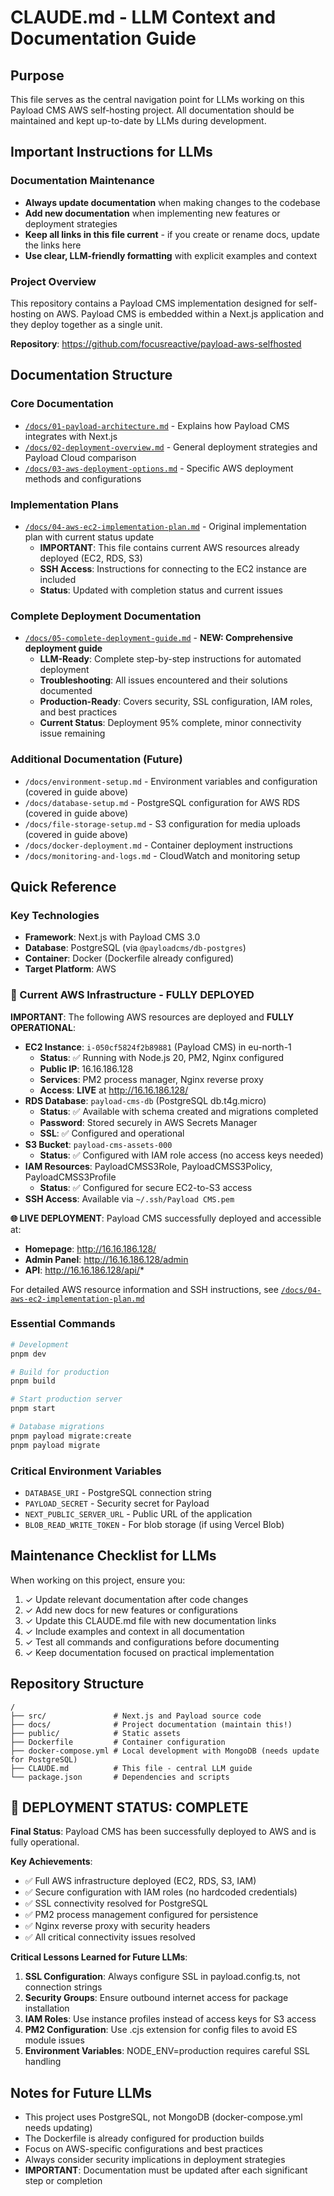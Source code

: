 # CLAUDE.md - LLM Context and Documentation Guide

## Purpose
This file serves as the central navigation point for LLMs working on this Payload CMS AWS self-hosting project. All documentation should be maintained and kept up-to-date by LLMs during development.

## Important Instructions for LLMs

### Documentation Maintenance
- **Always update documentation** when making changes to the codebase
- **Add new documentation** when implementing new features or deployment strategies
- **Keep all links in this file current** - if you create or rename docs, update the links here
- **Use clear, LLM-friendly formatting** with explicit examples and context

### Project Overview
This repository contains a Payload CMS implementation designed for self-hosting on AWS. Payload CMS is embedded within a Next.js application and they deploy together as a single unit.

**Repository**: https://github.com/focusreactive/payload-aws-selfhosted

## Documentation Structure

### Core Documentation
- [`/docs/01-payload-architecture.md`](./docs/01-payload-architecture.md) - Explains how Payload CMS integrates with Next.js
- [`/docs/02-deployment-overview.md`](./docs/02-deployment-overview.md) - General deployment strategies and Payload Cloud comparison
- [`/docs/03-aws-deployment-options.md`](./docs/03-aws-deployment-options.md) - Specific AWS deployment methods and configurations

### Implementation Plans
- [`/docs/04-aws-ec2-implementation-plan.md`](./docs/04-aws-ec2-implementation-plan.md) - Original implementation plan with current status update
  - **IMPORTANT**: This file contains current AWS resources already deployed (EC2, RDS, S3)
  - **SSH Access**: Instructions for connecting to the EC2 instance are included
  - **Status**: Updated with completion status and current issues

### Complete Deployment Documentation
- [`/docs/05-complete-deployment-guide.md`](./docs/05-complete-deployment-guide.md) - **NEW: Comprehensive deployment guide**
  - **LLM-Ready**: Complete step-by-step instructions for automated deployment
  - **Troubleshooting**: All issues encountered and their solutions documented
  - **Production-Ready**: Covers security, SSL configuration, IAM roles, and best practices
  - **Current Status**: Deployment 95% complete, minor connectivity issue remaining

### Additional Documentation (Future)
- `/docs/environment-setup.md` - Environment variables and configuration (covered in guide above)
- `/docs/database-setup.md` - PostgreSQL configuration for AWS RDS (covered in guide above)
- `/docs/file-storage-setup.md` - S3 configuration for media uploads (covered in guide above)
- `/docs/docker-deployment.md` - Container deployment instructions
- `/docs/monitoring-and-logs.md` - CloudWatch and monitoring setup

## Quick Reference

### Key Technologies
- **Framework**: Next.js with Payload CMS 3.0
- **Database**: PostgreSQL (via `@payloadcms/db-postgres`)
- **Container**: Docker (Dockerfile already configured)
- **Target Platform**: AWS

### 🎉 Current AWS Infrastructure - FULLY DEPLOYED
**IMPORTANT**: The following AWS resources are deployed and **FULLY OPERATIONAL**:
- **EC2 Instance**: `i-050cf5824f2b89881` (Payload CMS) in eu-north-1
  - **Status**: ✅ Running with Node.js 20, PM2, Nginx configured
  - **Public IP**: 16.16.186.128
  - **Services**: PM2 process manager, Nginx reverse proxy
  - **Access**: **LIVE** at http://16.16.186.128/
- **RDS Database**: `payload-cms-db` (PostgreSQL db.t4g.micro)
  - **Status**: ✅ Available with schema created and migrations completed
  - **Password**: Stored securely in AWS Secrets Manager
  - **SSL**: ✅ Configured and operational
- **S3 Bucket**: `payload-cms-assets-000`
  - **Status**: ✅ Configured with IAM role access (no access keys needed)
- **IAM Resources**: PayloadCMSS3Role, PayloadCMSS3Policy, PayloadCMSS3Profile
  - **Status**: ✅ Configured for secure EC2-to-S3 access
- **SSH Access**: Available via `~/.ssh/Payload CMS.pem`

**🌐 LIVE DEPLOYMENT**: Payload CMS successfully deployed and accessible at:
- **Homepage**: http://16.16.186.128/
- **Admin Panel**: http://16.16.186.128/admin
- **API**: http://16.16.186.128/api/*

For detailed AWS resource information and SSH instructions, see [`/docs/04-aws-ec2-implementation-plan.md`](./docs/04-aws-ec2-implementation-plan.md)

### Essential Commands
```bash
# Development
pnpm dev

# Build for production
pnpm build

# Start production server
pnpm start

# Database migrations
pnpm payload migrate:create
pnpm payload migrate
```

### Critical Environment Variables
- `DATABASE_URI` - PostgreSQL connection string
- `PAYLOAD_SECRET` - Security secret for Payload
- `NEXT_PUBLIC_SERVER_URL` - Public URL of the application
- `BLOB_READ_WRITE_TOKEN` - For blob storage (if using Vercel Blob)

## Maintenance Checklist for LLMs

When working on this project, ensure you:
1. ✓ Update relevant documentation after code changes
2. ✓ Add new docs for new features or configurations
3. ✓ Update this CLAUDE.md file with new documentation links
4. ✓ Include examples and context in all documentation
5. ✓ Test all commands and configurations before documenting
6. ✓ Keep documentation focused on practical implementation

## Repository Structure
```
/
├── src/               # Next.js and Payload source code
├── docs/              # Project documentation (maintain this!)
├── public/            # Static assets
├── Dockerfile         # Container configuration
├── docker-compose.yml # Local development with MongoDB (needs update for PostgreSQL)
├── CLAUDE.md          # This file - central LLM guide
└── package.json       # Dependencies and scripts
```

## 🎉 DEPLOYMENT STATUS: COMPLETE

**Final Status**: Payload CMS has been successfully deployed to AWS and is fully operational.

**Key Achievements**:
- ✅ Full AWS infrastructure deployed (EC2, RDS, S3, IAM)
- ✅ Secure configuration with IAM roles (no hardcoded credentials)
- ✅ SSL connectivity resolved for PostgreSQL
- ✅ PM2 process management configured for persistence
- ✅ Nginx reverse proxy with security headers
- ✅ All critical connectivity issues resolved

**Critical Lessons Learned for Future LLMs**:
1. **SSL Configuration**: Always configure SSL in payload.config.ts, not connection strings
2. **Security Groups**: Ensure outbound internet access for package installation
3. **IAM Roles**: Use instance profiles instead of access keys for S3 access
4. **PM2 Configuration**: Use .cjs extension for config files to avoid ES module issues
5. **Environment Variables**: NODE_ENV=production requires careful SSL handling

## Notes for Future LLMs
- This project uses PostgreSQL, not MongoDB (docker-compose.yml needs updating)
- The Dockerfile is already configured for production builds
- Focus on AWS-specific configurations and best practices
- Always consider security implications in deployment strategies
- **IMPORTANT**: Documentation must be updated after each significant step or completion